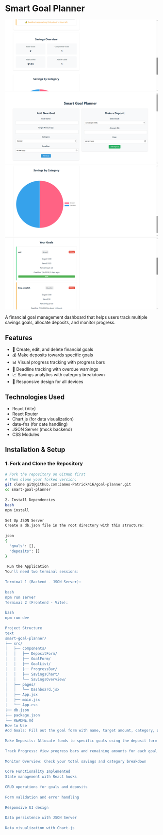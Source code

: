 # Smart Goal Planner
![Project screenshot](./public/sceenshot2.png)
![Project Screenshot](./public/screenshot.png) 
![Project Screenshot](./public/screenshot1.png)
![Project Screenshot](./public/screenshot3.png)

A financial goal management dashboard that helps users track multiple savings goals, allocate deposits, and monitor progress.

## Features

- 🎯 Create, edit, and delete financial goals
- 💰 Make deposits towards specific goals
- 📊 Visual progress tracking with progress bars
- 📅 Deadline tracking with overdue warnings
- 📈 Savings analytics with category breakdown
- 📱 Responsive design for all devices

## Technologies Used

- React (Vite)
- React Router
- Chart.js (for data visualization)
- date-fns (for date handling)
- JSON Server (mock backend)
- CSS Modules

## Installation & Setup

### 1. Fork and Clone the Repository

```bash
# Fork the repository on GitHub first
# Then clone your forked version:
git clone git@github.com:James-Patrick416/goal-planner.git
cd smart-goal-planner

2. Install Dependencies
bash
npm install

Set Up JSON Server
Create a db.json file in the root directory with this structure:

json
{
  "goals": [],
  "deposits": []
}

 Run the Application
You'll need two terminal sessions:

Terminal 1 (Backend - JSON Server):

bash
npm run server
Terminal 2 (Frontend - Vite):

bash
npm run dev

Project Structure
text
smart-goal-planner/
├── src/
│   ├── components/
│   │   ├── DepositForm/
│   │   ├── GoalForm/
│   │   ├── GoalList/
│   │   ├── ProgressBar/
│   │   ├── SavingsChart/
│   │   └── SavingsOverview/
│   ├── pages/
│   │   └── Dashboard.jsx
│   ├── App.jsx
│   ├── main.jsx
│   └── App.css
├── db.json
├── package.json
└── README.md
How to Use
Add Goals: Fill out the goal form with name, target amount, category, and deadline

Make Deposits: Allocate funds to specific goals using the deposit form

Track Progress: View progress bars and remaining amounts for each goal

Monitor Overview: Check your total savings and category breakdown

Core Functionality Implemented
State management with React hooks

CRUD operations for goals and deposits

Form validation and error handling

Responsive UI design

Data persistence with JSON Server

Data visualization with Chart.js